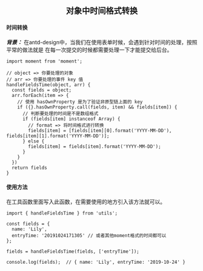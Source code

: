 <h2 align="center">对象中时间格式转换</h2>

#### 时间转换

***背景：*** 在antd-design中，当我们在使用表单时候，会遇到针对时间的处理，按照平常的做法就是
在每一次提交的时候都需要处理一下才能提交给后台。

```
import moment from 'moment';

// object => 你要处理的对象
// arr => 你要处理的事件 key 值
handleFieldsTime(object, arr) {
  const fields = object;
  arr.forEach(item => {
    // 使用 hasOwnProperty 是为了验证非原型链上面的 key
    if ({}.hasOwnProperty.call(fields, item) && fields[item]) {
      // 判断要处理的时间是不是数组格式
      if (fields[item] instanceof Array) {
        // format => 将时间格式进行转换
        fields[item] = [fields[item][0].format('YYYY-MM-DD'), fields[item][1].format('YYYY-MM-DD')];
      } else {
        fields[item] = fields[item].format('YYYY-MM-DD');
      }
    }
  })
  return fields
}
```

#### 使用方法

在工具函数里面写入此函数，在需要使用的地方引入该方法就可以。

```
import { handleFieldsTime } from 'utils';

const fields = {
  name: 'Lily',
  entryTime: '20191024171305' // 或者其他moment格式的时间都可以
};

fields = handleFieldsTime(fields, ['entryTime']);

console.log(fields);  // { name: 'Lily', entryTime: '2019-10-24' }

```